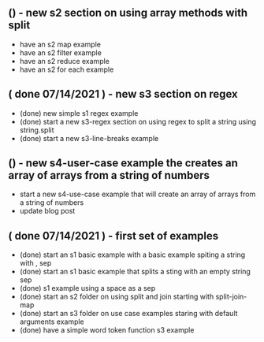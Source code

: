 
## () - new s2 section on using array methods with split
* have an s2 map example
* have an s2 filter example
* have an s2 reduce example
* have an s2 for each example

## ( done 07/14/2021 ) - new s3 section on regex
* (done) new simple s1 regex example
* (done) start a new s3-regex section on using regex to split a string using string.split
* (done) start a new s3-line-breaks example

## () - new s4-user-case example the creates an array of arrays from a string of numbers
* start a new s4-use-case example that will create an array of arrays from a string of numbers
* update blog post

## ( done 07/14/2021 ) - first set of examples
* (done) start an s1 basic example with a basic example spiting a string with , sep
* (done) start an s1 basic example that splits a sting with an empty string sep
* (done) s1 example using a space as a sep
* (done) start an s2 folder on using split and join starting with split-join-map
* (done) start an s3 folder on use case examples staring with default arguments example
* (done) have a simple word token function s3 example